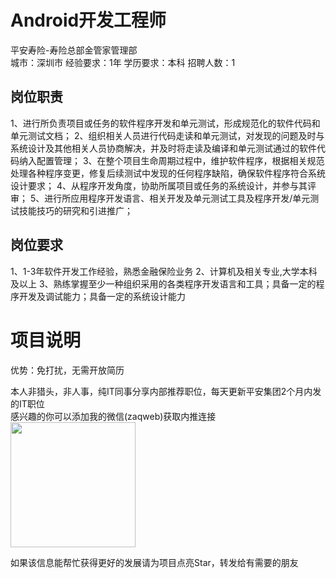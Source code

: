 # Android开发工程师
平安寿险-寿险总部金管家管理部  
城市：深圳市 经验要求：1年 学历要求：本科  招聘人数：1

## 岗位职责
1、进行所负责项目或任务的软件程序开发和单元测试，形成规范化的软件代码和单元测试文档；
 2、组织相关人员进行代码走读和单元测试，对发现的问题及时与系统设计及其他相关人员协商解决，并及时将走读及编译和单元测试通过的软件代码纳入配置管理；
 3、在整个项目生命周期过程中，维护软件程序，根据相关规范处理各种程序变更，修复后续测试中发现的任何程序缺陷，确保软件程序符合系统设计要求；
 4、从程序开发角度，协助所属项目或任务的系统设计，并参与其评审；
 5、进行所应用程序开发语言、相关开发及单元测试工具及程序开发/单元测试技能技巧的研究和引进推广；

## 岗位要求
1、1-3年软件开发工作经验，熟悉金融保险业务
 2、计算机及相关专业,大学本科及以上
 3、熟练掌握至少一种组织采用的各类程序开发语言和工具；具备一定的程序开发及调试能力；具备一定的系统设计能力

# 项目说明

优势：免打扰，无需开放简历

本人非猎头，非人事，纯IT同事分享内部推荐职位，每天更新平安集团2个月内发的IT职位  
感兴趣的你可以添加我的微信(zaqweb)获取内推连接  
<img src="https://github.com/zaqweb/PA-IT-JOBS/blob/master/WechatICode.jpeg"  height="200" width="200">

如果该信息能帮忙获得更好的发展请为项目点亮Star，转发给有需要的朋友




